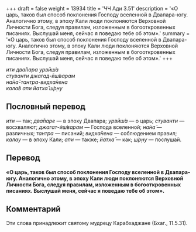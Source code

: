 +++
draft = false
weight = 13934
title = 'ЧЧ Ади 3.51'
description = '«О царь, таков был способ поклонения Господу вселенной в Двапара-югу. Аналогично этому, в эпоху Кали люди поклоняются Верховной Личности Бога, следуя правилам, изложенным в богооткровенных писаниях. Выслушай меня, сейчас я поведаю тебе об этом».'
summary = '«О царь, таков был способ поклонения Господу вселенной в Двапара-югу. Аналогично этому, в эпоху Кали люди поклоняются Верховной Личности Бога, следуя правилам, изложенным в богооткровенных писаниях. Выслушай меня, сейчас я поведаю тебе об этом».'
+++

_ити два̄пара урвӣш́а  
стуванти джагад-ӣш́варам  
на̄на̄-тантра-видха̄нена  
кала̄в апи йатха̄ ш́р̣н̣у_

## Пословный перевод

_ити_ — так; _два̄паре_ — в эпоху Двапара; _урвӣш́а_ — о царь; _стуванти_ — восхваляют; _джагат_\-_ӣш́варам_ — Господа вселенной; _на̄на̄_ — различных; _тантра_ — писаний; _видха̄нена_ — соблюдением правил; _калау_ — в эпоху Кали; _апи_ — также; _йатха̄_ — как; _ш́р̣н̣у_ — послушай.

## Перевод

**«О царь, таков был способ поклонения Господу вселенной в Двапара-югу. Аналогично этому, в эпоху Кали люди поклоняются Верховной Личности Бога, следуя правилам, изложенным в богооткровенных писаниях. Выслушай меня, сейчас я поведаю тебе об этом».**

## Комментарий

Эти слова принадлежит святому мудрецу Карабхаджане (Бхаг., 11.5.31).
